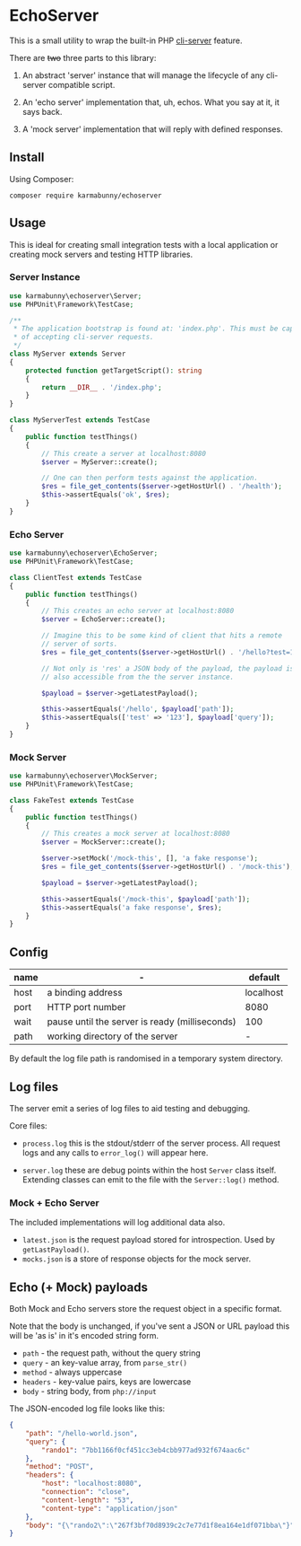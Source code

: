 # EchoServer

This is a small utility to wrap the built-in PHP [cli-server](https://www.php.net/manual/en/features.commandline.webserver.php) feature.

There are ~~two~~ three parts to this library:

1. An abstract 'server' instance that will manage the lifecycle of any cli-server compatible script.

2. An 'echo server' implementation that, uh, echos. What you say at it, it says back.

3. A 'mock server' implementation that will reply with defined responses.


## Install

Using Composer:

```
composer require karmabunny/echoserver
```


## Usage

This is ideal for creating small integration tests with a local application or creating mock servers and testing HTTP libraries.


### Server Instance

```php
use karmabunny\echoserver\Server;
use PHPUnit\Framework\TestCase;

/**
 * The application bootstrap is found at: 'index.php'. This must be capable
 * of accepting cli-server requests.
 */
class MyServer extends Server
{
    protected function getTargetScript(): string
    {
        return __DIR__ . '/index.php';
    }
}

class MyServerTest extends TestCase
{
    public function testThings()
    {
        // This create a server at localhost:8080
        $server = MyServer::create();

        // One can then perform tests against the application.
        $res = file_get_contents($server->getHostUrl() . '/health');
        $this->assertEquals('ok', $res);
    }
}
```


### Echo Server

```php
use karmabunny\echoserver\EchoServer;
use PHPUnit\Framework\TestCase;

class ClientTest extends TestCase
{
    public function testThings()
    {
        // This creates an echo server at localhost:8080
        $server = EchoServer::create();

        // Imagine this to be some kind of client that hits a remote
        // server of sorts.
        $res = file_get_contents($server->getHostUrl() . '/hello?test=123');

        // Not only is 'res' a JSON body of the payload, the payload is
        // also accessible from the the server instance.

        $payload = $server->getLatestPayload();

        $this->assertEquals('/hello', $payload['path']);
        $this->assertEquals(['test' => '123'], $payload['query']);
    }
}
```


### Mock Server

```php
use karmabunny\echoserver\MockServer;
use PHPUnit\Framework\TestCase;

class FakeTest extends TestCase
{
    public function testThings()
    {
        // This creates a mock server at localhost:8080
        $server = MockServer::create();

        $server->setMock('/mock-this', [], 'a fake response');
        $res = file_get_contents($server->getHostUrl() . '/mock-this');

        $payload = $server->getLatestPayload();

        $this->assertEquals('/mock-this', $payload['path']);
        $this->assertEquals('a fake response', $res);
    }
}
```


## Config

| name | -                                              | default   |
|------|------------------------------------------------|-----------|
| host | a binding address                              | localhost |
| port | HTTP port number                               | 8080      |
| wait | pause until the server is ready (milliseconds) | 100       |
| path | working directory of the server                | -         |

By default the log file path is randomised in a temporary system directory.


## Log files

The server emit a series of log files to aid testing and debugging.

Core files:

- `process.log` this is the stdout/stderr of the server process. All request logs and any calls to `error_log()` will appear here.

- `server.log` these are debug points within the host `Server` class itself. Extending classes can emit to the file with the `Server::log()` method.


### Mock + Echo Server

The included implementations will log additional data also.

- `latest.json` is the request payload stored for introspection. Used by `getLastPayload()`.
- `mocks.json` is a store of response objects for the mock server.


## Echo (+ Mock) payloads

Both Mock and Echo servers store the request object in a specific format.

Note that the body is unchanged, if you've sent a JSON or URL payload this will be 'as is' in it's encoded string form.

- `path` - the request path, without the query string
- `query` - an key-value array, from `parse_str()`
- `method` - always uppercase
- `headers` - key-value pairs, keys are lowercase
- `body` - string body, from `php://input`


The JSON-encoded log file looks like this:

```json
{
    "path": "/hello-world.json",
    "query": {
        "rando1": "7bb1166f0cf451cc3eb4cbb977ad932f674aac6c"
    },
    "method": "POST",
    "headers": {
        "host": "localhost:8080",
        "connection": "close",
        "content-length": "53",
        "content-type": "application/json"
    },
    "body": "{\"rando2\":\"267f3bf70d8939c2c7e77d1f8ea164e1df071bba\"}"
}
```
